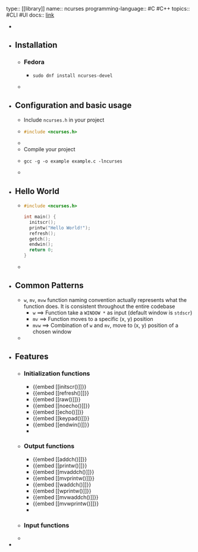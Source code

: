 type:: [[library]]
name:: ncurses
programming-language:: #C #C++ 
topics:: #CLI #UI
docs:: [link](https://tldp.org/HOWTO/NCURSES-Programming-HOWTO/)

-
- ## Installation
	- ### Fedora
		- ```Terminal
		  sudo dnf install ncurses-devel
		  ```
	-
- ## Configuration and basic usage
	- Include `ncurses.h` in your project
	- ```C
	  #include <ncurses.h>
	  ```
	-
	- Compile your project
	- ```Terminal
	  gcc -g -o example example.c -lncurses
	  ```
	-
- ## Hello World
	- ```C
	  #include <ncurses.h>
	  
	  int main() {
	    initscr();
	    printw("Hello World!");
	    refresh();
	    getch();
	    endwin();
	    return 0;
	  }
	  ```
	-
- ## Common Patterns
	- `w`, `mv`, `mvw` function naming convention actually represents what the function does. It is consistent throughout the entire codebase
		- `w` ==> Function take a `WINDOW *` as input (default window is `stdscr`)
		- `mv` ==> Function moves to a specific (x, y) position
		- `mvw` ==> Combination of `w` and `mv`, move to (x, y) position of a chosen window
	-
- ## Features
	- ### Initialization functions
		- {{embed [[initscr()]]}}
		- {{embed [[refresh()]]}}
		- {{embed [[raw()]]}}
		- {{embed [[noecho()]]}}
		- {{embed [[echo()]]}}
		- {{embed [[keypad()]]}}
		- {{embed [[endwin()]]}}
		-
	- ### Output functions
		- {{embed [[addch()]]}}
		- {{embed [[printw()]]}}
		- {{embed [[mvaddch()]]}}
		- {{embed [[mvprintw()]]}}
		- {{embed [[waddch()]]}}
		- {{embed [[wprintw()]]}}
		- {{embed [[mvwaddch()]]}}
		- {{embed [[mvwprintw()]]}}
		-
	- ### Input functions
	-
-